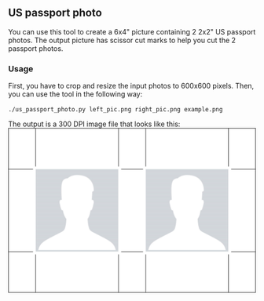 ## US passport photo
You can use this tool to create a 6x4" picture containing 2 2x2" US passport photos. The output picture has scissor cut marks to help you cut the 2 passport photos.

### Usage
First, you have to crop and resize the input photos to 600x600 pixels. Then, you can use the tool in the following way:
```
./us_passport_photo.py left_pic.png right_pic.png example.png
```

The output is a 300 DPI image file that looks like this:
![](example.png)
